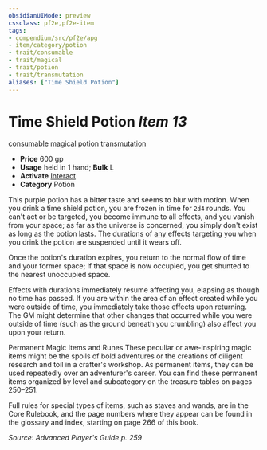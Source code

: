 ```yaml
---
obsidianUIMode: preview
cssclass: pf2e,pf2e-item
tags:
- compendium/src/pf2e/apg
- item/category/potion
- trait/consumable
- trait/magical
- trait/potion
- trait/transmutation
aliases: ["Time Shield Potion"]
---
```

# Time Shield Potion *Item 13*  
[consumable](../../../rules/traits/consumable.md)  [magical](../../../rules/traits/magical.md)  [potion](../../../rules/traits/potion.md)  [transmutation](../../../rules/traits/transmutation.md)  

- **Price** 600 gp
- **Usage** held in 1 hand; **Bulk** L
- **Activate** [Interact](../../../rules/actions/interact.md)
- **Category** Potion

This purple potion has a bitter taste and seems to blur with motion. When you drink a time shield potion, you are frozen in time for `2d4` rounds. You can't act or be targeted, you become immune to all effects, and you vanish from your space; as far as the universe is concerned, you simply don't exist as long as the potion lasts. The durations of [any](../../../rules/traits/any-b1.md) effects targeting you when you drink the potion are suspended until it wears off.

Once the potion's duration expires, you return to the normal flow of time and your former space; if that space is now occupied, you get shunted to the nearest unoccupied space.

Effects with durations immediately resume affecting you, elapsing as though no time has passed. If you are within the area of an effect created while you were outside of time, you immediately take those effects upon returning. The GM might determine that other changes that occurred while you were outside of time (such as the ground beneath you crumbling) also affect you upon your return.

Permanent Magic Items and Runes These peculiar or awe-inspiring magic items might be the spoils of bold adventures or the creations of diligent research and toil in a crafter's workshop. As permanent items, they can be used repeatedly over an adventurer's career. You can find these permanent items organized by level and subcategory on the treasure tables on pages 250–251.

Full rules for special types of items, such as staves and wands, are in the Core Rulebook, and the page numbers where they appear can be found in the glossary and index, starting on page 266 of this book.

*Source: Advanced Player's Guide p. 259*